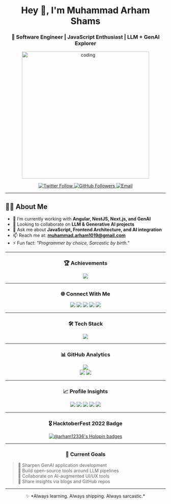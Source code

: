 <h1 align="center">Hey 👋, I'm Muhammad Arham Shams</h1>
<h3 align="center">🚀 Software Engineer | JavaScript Enthusiast | LLM + GenAI Explorer</h3>

<p align="center">
  <img src="https://cdn.dribbble.com/users/1162077/screenshots/3848914/programmer.gif" alt="coding" width="400"/>
</p>

<p align="center">
  <a href="https://twitter.com/arham_1019">
    <img src="https://img.shields.io/twitter/follow/arham_1019?logo=twitter&style=for-the-badge" alt="Twitter Follow">
  </a>
  <a href="https://github.com/arham-12336">
    <img src="https://img.shields.io/github/followers/arham-12336?label=Follow&style=for-the-badge" alt="GitHub Followers">
  </a>
  <a href="mailto:muhammad.arham1019@gmail.com">
    <img src="https://img.shields.io/badge/Email-Contact-red?style=for-the-badge&logo=gmail" alt="Email">
  </a>
</p>

---

## 👨‍💻 About Me

- 🔭 I’m currently working with **Angular, NestJS, Next.js, and GenAI**
- 👯 Looking to collaborate on **LLM & Generative AI projects**
- 💬 Ask me about **JavaScript, Frontend Architecture, and AI integration**
- 📫 Reach me at: **muhammad.arham1019@gmail.com**
- ⚡ Fun fact: *"Programmer by choice, Sarcastic by birth."*

---

<h3 align="center">🏆 Achievements</h3>
<p align="center">
  <img src="https://github-profile-trophy.vercel.app/?username=arham-12336&theme=radical&no-bg=true&margin-w=15&row=2&column=3" />
</p>

---

<h3 align="center">🌐 Connect With Me</h3>
<p align="center">
  <a href="https://twitter.com/arham_1019"><img src="https://img.icons8.com/color/48/twitter--v1.png"/></a>
  <a href="https://linkedin.com/in/muhammad-arham-8b376720b"><img src="https://img.icons8.com/color/48/linkedin.png"/></a>
  <a href="https://stackoverflow.com/users/20290010"><img src="https://img.icons8.com/color/48/stackoverflow.png"/></a>
  <a href="https://www.instagram.com/arham.8x"><img src="https://img.icons8.com/color/48/instagram-new--v1.png"/></a>
  <a href="https://leetcode.com/muhammad_arham_1019"><img src="https://img.icons8.com/external-tal-revivo-shadow-tal-revivo/48/external-level-up-your-coding-skills-and-quickly-land-a-job-logo-shadow-tal-revivo.png"/></a>
</p>

---

<h3 align="center">🛠️ Tech Stack</h3>

<p align="center">
  <img src="https://skillicons.dev/icons?i=js,ts,react,nextjs,angular,nestjs,nodejs,python,java,cpp,cs,html,css,tailwind,mongodb,mysql,git,figma,postman,docker,pytorch,tensorflow" />
</p>

---

<h3 align="center">📊 GitHub Analytics</h3>

<p align="center">
  <img src="https://github-readme-streak-stats.herokuapp.com/?user=arham-12336&theme=dark&hide_border=true" />
  <br/>
  <img src="https://github-readme-stats.vercel.app/api?username=arham-12336&show_icons=true&theme=dark&hide_border=true" />
  <img src="https://github-readme-stats.vercel.app/api/top-langs/?username=arham-12336&layout=compact&theme=dark&hide_border=true" />
</p>

---

<h3 align="center">📈 Profile Insights</h3>

<p align="center">
  <img src="http://github-profile-summary-cards.vercel.app/api/cards/stats?username=arham-12336&theme=nord_dark" />
  <img src="http://github-profile-summary-cards.vercel.app/api/cards/productive-time?username=arham-12336&theme=nord_dark&utcOffset=8" />
  <img src="http://github-profile-summary-cards.vercel.app/api/cards/most-commit-language?username=arham-12336&theme=nord_dark" />
  <img src="http://github-profile-summary-cards.vercel.app/api/cards/repos-per-language?username=arham-12336&theme=nord_dark" />
  <img src="http://github-profile-summary-cards.vercel.app/api/cards/profile-details?username=arham-12336&theme=nord_dark" />
</p>

---

<h3 align="center">🎖️ HacktoberFest 2022 Badge</h3>

<p align="center">
  <a href="https://holopin.io/@arham12336">
    <img src="https://holopin.me/arham12336" alt="@arham12336's Holopin badges" />
  </a>
</p>

---

<h3 align="center">📌 Current Goals</h3>

> 🔹 Sharpen GenAI application development  
> 🔹 Build open-source tools around LLM pipelines  
> 🔹 Collaborate on AI-augmented UI/UX tools  
> 🔹 Share insights via blogs and GitHub repos  

---

<p align="center">✨ *Always learning. Always shipping. Always sarcastic.*</p>
